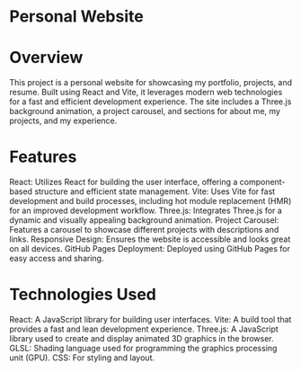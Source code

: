 # Personal Website

# Overview
This project is a personal website for showcasing my portfolio, projects, and resume. Built using React and Vite, it leverages modern web technologies for a fast and efficient development experience. The site includes a Three.js background animation, a project carousel, and sections for about me, my projects, and my experience.

# Features
React: Utilizes React for building the user interface, offering a component-based structure and efficient state management.
Vite: Uses Vite for fast development and build processes, including hot module replacement (HMR) for an improved development workflow.
Three.js: Integrates Three.js for a dynamic and visually appealing background animation.
Project Carousel: Features a carousel to showcase different projects with descriptions and links.
Responsive Design: Ensures the website is accessible and looks great on all devices.
GitHub Pages Deployment: Deployed using GitHub Pages for easy access and sharing.
# Technologies Used
React: A JavaScript library for building user interfaces.
Vite: A build tool that provides a fast and lean development experience.
Three.js: A JavaScript library used to create and display animated 3D graphics in the browser.
GLSL: Shading language used for programming the graphics processing unit (GPU).
CSS: For styling and layout.
